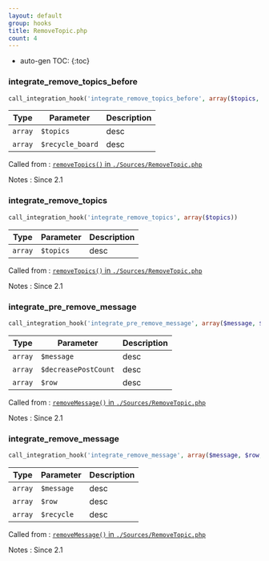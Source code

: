 ```yaml
---
layout: default
group: hooks
title: RemoveTopic.php
count: 4
---
```

* auto-gen TOC:
{:toc}
### integrate_remove_topics_before

```php
call_integration_hook('integrate_remove_topics_before', array($topics, $recycle_board))
```

Type|Parameter|Description
---|---|---
`array`|`$topics`|desc
`array`|`$recycle_board`|desc

Called from
: [`removeTopics()` in `./Sources/RemoveTopic.php`](../docs/removetopic.html#removetopics)

Notes
: Since 2.1

### integrate_remove_topics

```php
call_integration_hook('integrate_remove_topics', array($topics))
```

Type|Parameter|Description
---|---|---
`array`|`$topics`|desc

Called from
: [`removeTopics()` in `./Sources/RemoveTopic.php`](../docs/removetopic.html#removetopics)

Notes
: Since 2.1

### integrate_pre_remove_message

```php
call_integration_hook('integrate_pre_remove_message', array($message, $decreasePostCount, $row))
```

Type|Parameter|Description
---|---|---
`array`|`$message`|desc
`array`|`$decreasePostCount`|desc
`array`|`$row`|desc

Called from
: [`removeMessage()` in `./Sources/RemoveTopic.php`](../docs/removetopic.html#removemessage)

Notes
: Since 2.1

### integrate_remove_message

```php
call_integration_hook('integrate_remove_message', array($message, $row, $recycle))
```

Type|Parameter|Description
---|---|---
`array`|`$message`|desc
`array`|`$row`|desc
`array`|`$recycle`|desc

Called from
: [`removeMessage()` in `./Sources/RemoveTopic.php`](../docs/removetopic.html#removemessage)

Notes
: Since 2.1

